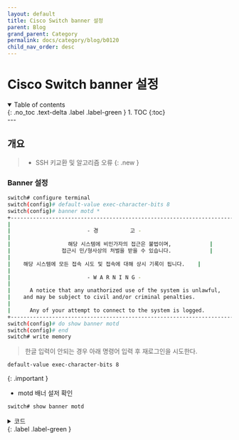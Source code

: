 ```yaml
---
layout: default
title: Cisco Switch banner 설정
parent: Blog
grand_parent: Category
permalink: docs/category/blog/b0120
child_nav_order: desc
---
```

# Cisco Switch banner 설정
<details open markdown="block">
  <summary>
    Table of contents
  </summary>
  {: .no_toc .text-delta .label .label-green }
1. TOC
{:toc}
</details>
---

## 개요

> - SSH 키교환 및 알고리즘 오류
{: .new }

### Banner 설정

```bash
switch# configure terminal
switch(config)# default-value exec-character-bits 8
switch(config)# banner motd *
+-----------------------------------------------------------------------+
|                                                                       |
|                        - 경          고 -                             |
|                                                                       |
|                  해당 시스템에 비인가자의 접근은 불법이며,            |
|                접근시 민/형사상의 처벌을 받을 수 있습니다.            |
|                                                                       |
|    해당 시스템에 모든 접속 시도 및 접속에 대해 상시 기록이 됩니다.    |
|                                                                       |
|                        - W A R N I N G -                              |
|                                                                       |
|      A notice that any unathorized use of the system is unlawful,     |
|    and may be subject to civil and/or criminal penalties.             |
|                                                                       |
|      Any of your attempt to connect to the system is logged.          |
+-----------------------------------------------------------------------+*
switch(config)# do show banner motd
switch(config)# end
switch# write memory
```

> 한글 입력이 안되는 경우 아래 명령어 입력 후 재로그인을 시도한다.
```bash
default-value exec-character-bits 8
```
>
{: .important }

- motd 배너 설저 확인

```bash
switch# show banner motd
```

<details markdown="block">
  <summary>
    코드
  </summary>
  {: .text-delta }
  
```bash
+-----------------------------------------------------------------------+
|                                                                       |
|                        - 경          고 -                             |
|                                                                       |
|                  해당 시스템에 비인가자의 접근은 불법이며,            |
|                접근시 민/형사상의 처벌을 받을 수 있습니다.            |
|                                                                       |
|    해당 시스템에 모든 접속 시도 및 접속에 대해 상시 기록이 됩니다.    |
|                                                                       |
|                        - W A R N I N G -                              |
|                                                                       |
|      A notice that any unathorized use of the system is unlawful,     |
|    and may be subject to civil and/or criminal penalties.             |
|                                                                       |
|      Any of your attempt to connect to the system is logged.          |
+-----------------------------------------------------------------------+
```

</details>
{: .label .label-green }
